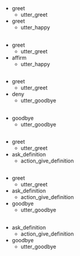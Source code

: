 ##
* greet
    - utter_greet
* greet
    - utter_happy

##
* greet
    - utter_greet
* affirm
    - utter_happy

##
* greet
    - utter_greet
* deny
    - utter_goodbye

##
* goodbye
    - utter_goodbye
  
##
* greet
    - utter_greet
* ask_definition
    - action_give_definition

##
* greet
    - utter_greet
* ask_definition
    - action_give_definition
* goodbye
    - utter_goodbye
    
##
* ask_definition
    - action_give_definition
* goodbye
    - utter_goodbye
 
